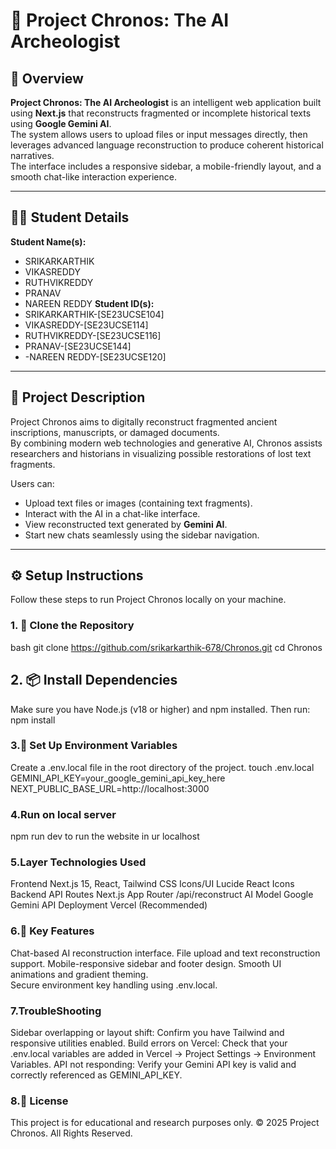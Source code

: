 # 🏺 Project Chronos: The AI Archeologist

## 📘 Overview
**Project Chronos: The AI Archeologist** is an intelligent web application built using **Next.js** that reconstructs fragmented or incomplete historical texts using **Google Gemini AI**.  
The system allows users to upload files or input messages directly, then leverages advanced language reconstruction to produce coherent historical narratives.  
The interface includes a responsive sidebar, a mobile-friendly layout, and a smooth chat-like interaction experience.

---

## 👩‍💻 Student Details
**Student Name(s):**  
- SRIKARKARTHIK 
- VIKASREDDY 
- RUTHVIKREDDY 
- PRANAV
- NAREEN REDDY 
**Student ID(s):**  
- SRIKARKARTHIK-[SE23UCSE104]
- VIKASREDDY-[SE23UCSE114]
- RUTHVIKREDDY-[SE23UCSE116]
- PRANAV-[SE23UCSE144]
- -NAREEN REDDY-[SE23UCSE120]

---

## 🧭 Project Description
Project Chronos aims to digitally reconstruct fragmented ancient inscriptions, manuscripts, or damaged documents.  
By combining modern web technologies and generative AI, Chronos assists researchers and historians in visualizing possible restorations of lost text fragments.  

Users can:
- Upload text files or images (containing text fragments).  
- Interact with the AI in a chat-like interface.  
- View reconstructed text generated by **Gemini AI**.  
- Start new chats seamlessly using the sidebar navigation.

---

## ⚙️ Setup Instructions

Follow these steps to run Project Chronos locally on your machine.

### 1. 🧩 Clone the Repository
bash
git clone https://github.com/srikarkarthik-678/Chronos.git
cd Chronos
## 2. 📦 Install Dependencies
Make sure you have Node.js (v18 or higher) and npm installed.
Then run:
npm install
### 3.🔑 Set Up Environment Variables
Create a .env.local file in the root directory of the project.
touch .env.local
GEMINI_API_KEY=your_google_gemini_api_key_here
NEXT_PUBLIC_BASE_URL=http://localhost:3000
### 4.Run on local server
npm run dev to run the website in ur localhost


### 5.Layer	Technologies Used
Frontend	Next.js 15, React, Tailwind CSS
Icons/UI	Lucide React Icons
Backend API Routes	Next.js App Router /api/reconstruct
AI Model	Google Gemini API
Deployment	Vercel (Recommended)
### 6.🧠 Key Features
Chat-based AI reconstruction interface.
File upload and text reconstruction support.
Mobile-responsive sidebar and footer design.
Smooth UI animations and gradient theming.  
Secure environment key handling using .env.local.

### 7.TroubleShooting
Sidebar overlapping or layout shift: Confirm you have Tailwind and responsive utilities enabled.
Build errors on Vercel: Check that your .env.local variables are added in Vercel → Project Settings → Environment Variables.
API not responding: Verify your Gemini API key is valid and correctly referenced as GEMINI_API_KEY.

### 8.📄 License
This project is for educational and research purposes only.
© 2025 Project Chronos. All Rights Reserved.

